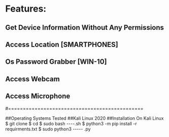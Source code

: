 #  Features:
## Get Device Information Without Any Permissions
## Access Location [SMARTPHONES]
## Os Password Grabber [WIN-10]
## Access Webcam
## Access Microphone



#==============================================

##Operating Systems Tested
##Kali Linux 2020
##Installation On Kali Linux
$ git clone 
$ cd 
$ sudo bash ----.sh
$ python3 -m pip install -r requirments.txt
$ sudo python3 ----- .py
